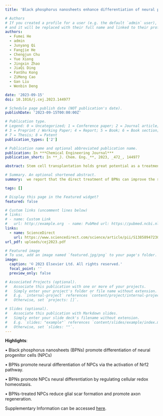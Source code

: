 ```yaml
---
title: 'Black phosphorus nanosheets enhance differentiation of neural progenitor cells for improved treatment in spinal cord injury'

# Authors
# If you created a profile for a user (e.g. the default `admin` user), write the username (folder name) here
# and it will be replaced with their full name and linked to their profile.
authors:
  - Fumei He
  - admin
  - Junyang Qi
  - Fangjie He
  - Chengjun Chu
  - Yue Xiong
  - Jingxin Zhao
  - JiaQi Ding
  - FanShu Kong
  - ZiMeng Cao
  - Gan Liu
  - Wenbin Deng

date: '2023-09-15'
doi: 10.1016/j.cej.2023.144977

# Schedule page publish date (NOT publication's date).
publishDate: '2023-09-15T00:00:00Z'

# Publication type.
# Legend: 0 = Uncategorized; 1 = Conference paper; 2 = Journal article;
# 3 = Preprint / Working Paper; 4 = Report; 5 = Book; 6 = Book section;
# 7 = Thesis; 8 = Patent
publication_types: ['2']

# Publication name and optional abbreviated publication name.
publication: In ***Chemical Engineering Journal***
publication_short: In **_J. Chem. Eng._**, 2023, _472_, 144977

abstract: Stem cell transplantation holds great potential as a treatment option for nerve damage diseases. However, the therapeutic effects are significantly impeded by low survival rate and uncontrolled differentiation of stem cells. In this study, black phosphorus nanosheets (BPNs), which are biodegradable inorganic nanomaterials, are first revealed with remarkable abilities to regulate cellular redox homeostasis, enhance transplant survival rate of stem cells, and facilitate neural differentiation of neural progenitor cells (NPCs). These effects of BPNs are proved to be associated with the activation of nuclear factor erythroid 2-like 2 (Nrf2) pathways in NPCs. In vivo, BPNs-treated NPCs could effectively inhibit inflammatory response and neuronal apoptosis in the mice with spinal cord injury (SCI). In addition, BPNs-treated NPCs more effectively reduce glial scar formation and promote axon regeneration compared with natural NPCs in SCI site. These findings collectively support the therapeutic potentials of BPNs for advanced stem cell transplantation and neural tissue engineering in the future.

# Summary. An optional shortened abstract.
summary:  we report that the direct treatment of BPNs can improve the survival rate of NPCs and enhance the neural differentiation of NPCs. These biological effects of BPNs on NPCs are comprehensively demonstrated and can be primarily attribute to the up-regulation of Nrf2 in NPCs induced by BPNs. In SCI mice, BPNs are demonstrated with enhanced neuroprotection to NPCs. BPNs-treated NPCs effectively reduce glial scar formation and promote axon regeneration, demonstrating a better nerve repair effect. Our proposed biodegradable BPNs-based stem cell therapy provides more informative support for improving the efficacy of stem cell transplantation for nerve damage diseases 

tags: []

# Display this page in the Featured widget?
featured: false

# Custom links (uncomment lines below)
# links:
# - name: Custom Link
#   url: http://example.org  - name: PubMed url: https://pubmed.ncbi.nlm.nih.gov/36410110
links:
  - name: ScienceDirect
    url: https://www.sciencedirect.com/science/article/pii/S1385894723037087
url_pdf: uploads/cej2023.pdf

# Featured image
# To use, add an image named `featured.jpg/png` to your page's folder.
image:
  caption: '© 2023 Elsevier Ltd. All rights reserved.'
  focal_point: ''
  preview_only: false

# Associated Projects (optional).
#   Associate this publication with one or more of your projects.
#   Simply enter your project's folder or file name without extension.
#   E.g. `internal-project` references `content/project/internal-project/index.md`.
#   Otherwise, set `projects: []`.

# Slides (optional).
#   Associate this publication with Markdown slides.
#   Simply enter your slide deck's filename without extension.
#   E.g. `slides: "example"` references `content/slides/example/index.md`.
#   Otherwise, set `slides: ""`.
---
```

**Highlights**:

• Black phosphorus nanosheets (BPNs) promote differentiation of neural progenitor cells (NPCs)

• BPNs promote neural differentiation of NPCs via the activation of Nrf2 pathway.

• BPNs promote NPCs neural differentiation by regulating cellular redox homeostasis.

• BPNs-treated NPCs reduce glial scar formation and promote axon regeneration.

Supplementary Information can be accessed [here](uploads/1-s2.0-S1385894723037087-mmc1.pdf).
